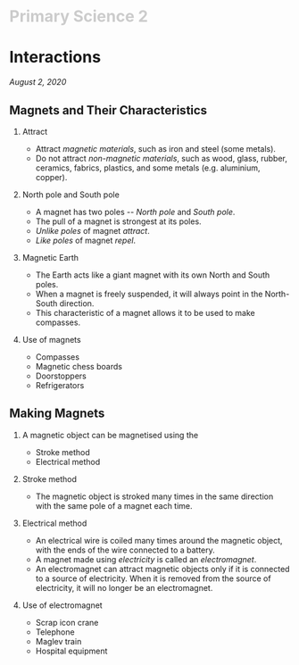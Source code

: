<h1 style="color: #ccc">Primary Science 2</h1>

# Interactions

*August 2, 2020*

## Magnets and Their Characteristics

1. Attract
    - Attract *magnetic materials*, such as iron and steel (some metals).
    - Do not attract *non-magnetic materials*, such as wood, glass, rubber, ceramics, fabrics, plastics, and some metals (e.g. aluminium, copper).

2. North pole and South pole
    - A magnet has two poles -- *North pole* and *South pole*.
    - The pull of a magnet is strongest at its poles.
    - *Unlike poles* of magnet *attract*.
    - *Like poles* of magnet *repel*.

3. Magnetic Earth
    - The Earth acts like a giant magnet with its own North and South poles.
    - When a magnet is freely suspended, it will always point in the North-South direction.
    - This characteristic of a magnet allows it to be used to make compasses.

4. Use of magnets
    - Compasses
    - Magnetic chess boards
    - Doorstoppers
    - Refrigerators

## Making Magnets

1. A magnetic object can be magnetised using the
    - Stroke method
    - Electrical method

2. Stroke method
    - The magnetic object is stroked many times in the same direction with the same pole of a magnet each time.

3. Electrical method
    - An electrical wire is coiled many times around the magnetic object, with the ends of the wire connected to a battery.
    - A magnet made using *electricity* is called an *electromagnet*.
    - An electromagnet can attract magnetic objects only if it is connected to a source of electricity. When it is removed from the source of electricity, it will no longer be an electromagnet.

4. Use of electromagnet
    - Scrap icon crane
    - Telephone
    - Maglev train
    - Hospital equipment
